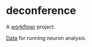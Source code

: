 # deconference

A [workflowr][] project.

[workflowr]: https://github.com/jdblischak/workflowr

[Data](https://drive.google.com/drive/folders/1JznNX1Sh8Ty5hJlJfv6RFfX4KAYwc6KU?usp=sharing) for running neuron analysis.
